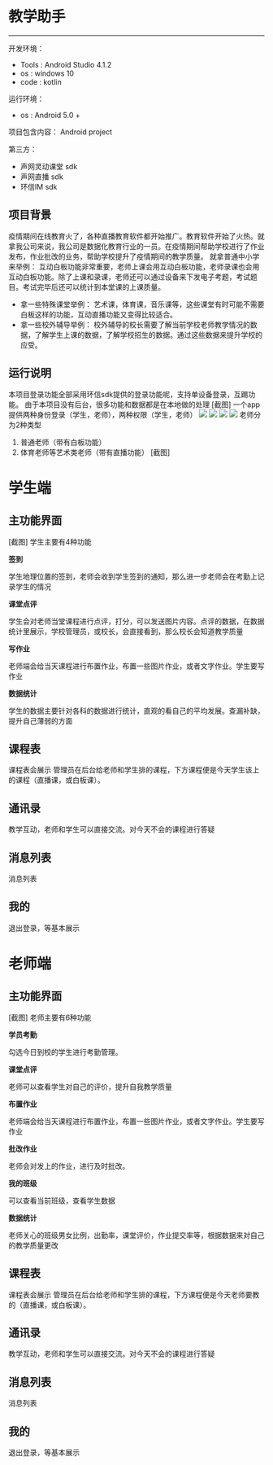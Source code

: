 # 教学助手
----

开发环境：
- Tools : Android Studio 4.1.2
- os : windows 10
- code : kotlin				 

运行环境：

- os : Android 5.0 +

项目包含内容：
Android project

第三方：

- 声网灵动课堂 sdk
- 声网直播 sdk
- 环信IM sdk

## 项目背景
疫情期间在线教育火了，各种直播教育软件都开始推广。教育软件开始了火热。就拿我公司来说，我公司是数据化教育行业的一员。在疫情期间帮助学校进行了作业发布，作业批改的业务，帮助学校提升了疫情期间的教学质量。
就拿普通中小学来举例：
互动白板功能非常重要，老师上课会用互动白板功能，老师录课也会用互动白板功能。除了上课和录课，老师还可以通过设备来下发电子考题，考试题目。考试完毕后还可以统计到本堂课的上课质量。
- 拿一些特殊课堂举例：
艺术课，体育课，音乐课等，这些课堂有时可能不需要白板这样的功能，互动直播功能又变得比较适合。
- 拿一些校外辅导举例：
校外辅导的校长需要了解当前学校老师教学情况的数据，了解学生上课的数据，了解学校招生的数据。通过这些数据来提升学校的应受。
## 运行说明
本项目登录功能全部采用环信sdk提供的登录功能呢，支持单设备登录，互踢功能。
由于本项目没有后台，很多功能和数据都是在本地做的处理
[截图]
一个app提供两种身份登录（学生，老师），两种权限（学生，老师）
![](assets/login.jpg)
![](assets/login_user.jpg)
![](assets/login_user_student.jpg)
![](assets/login_teacher.jpg)
老师分为2种类型
1. 普通老师（带有白板功能）
2. 体育老师等艺术类老师（带有直播功能）
[截图]

# 学生端

## 主功能界面
[截图]
学生主要有4种功能

**签到**

学生地理位置的签到，老师会收到学生签到的通知，那么进一步老师会在考勤上记录学生的情况

**课堂点评**

学生会对老师当堂课程进行点评，打分，可以发送图片内容。点评的数据，在数据统计里展示，学校管理员，或校长，会直接看到，那么校长会知道教学质量

**写作业**

老师端会给当天课程进行布置作业，布置一些图片作业，或者文字作业。学生要写作业

**数据统计**

学生的数据主要针对各科的数据进行统计，直观的看自己的平均发展。查漏补缺，提升自己薄弱的方面

## 课程表
课程表会展示 管理员在后台给老师和学生排的课程，下方课程便是今天学生该上的课程（直播课，或白板课）。

## 通讯录
教学互动，老师和学生可以直接交流。对今天不会的课程进行答疑

## 消息列表
消息列表

## 我的
退出登录，等基本展示



# 老师端

## 主功能界面
[截图]
老师主要有6种功能

**学员考勤**

勾选今日到校的学生进行考勤管理。

**课堂点评**

老师可以查看学生对自己的评价，提升自我教学质量

**布置作业**

老师端会给当天课程进行布置作业，布置一些图片作业，或者文字作业。学生要写作业

**批改作业**

老师会对发上的作业，进行及时批改。

**我的班级**

可以查看当前班级，查看学生数据


**数据统计**

老师关心的班级男女比例，出勤率，课堂评价，作业提交率等，根据数据来对自己的教学质量更改

## 课程表
课程表会展示 管理员在后台给老师和学生排的课程，下方课程便是今天老师要教的（直播课，或白板课）。

## 通讯录
教学互动，老师和学生可以直接交流。对今天不会的课程进行答疑

## 消息列表
消息列表

## 我的
退出登录，等基本展示


